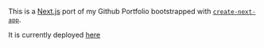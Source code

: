 This is a [Next.js](https://nextjs.org) port of my Github Portfolio bootstrapped with [`create-next-app`](https://nextjs.org/docs/app/api-reference/cli/create-next-app).

It is currently deployed [here](https://jacob-kim-portfolio.vercel.app/)


